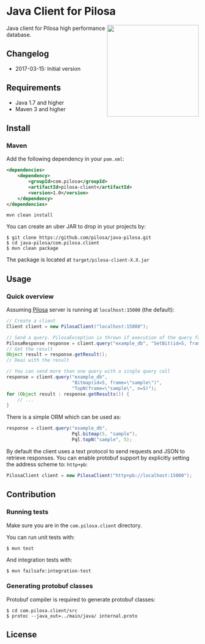 # Java Client for Pilosa

<img src="https://github.com/yuce/java-pilosa/blob/master/logo.png" style="float: right" align="right" height="240">

Java client for Pilosa high performance database.

## Changelog

* 2017-03-15: Initial version

## Requirements

* Java 1.7 and higher
* Maven 3 and higher

## Install

### Maven

Add the following dependency in your `pom.xml`:


```xml
<dependencies>
    <dependency>
        <groupId>com.pilosa</groupId>
        <artifactId>pilosa-client</artifactId>
        <version>1.0</version>
    </dependency>
</dependencies>
```

```
mvn clean install
```

You can create an uber JAR to drop in your projects by:

```
$ git clone https://github.com/pilosa/java-pilosa.git
$ cd java-pilosa/com.pilosa.client
$ mvn clean package
```

The package is located at `target/pilosa-client-X.X.jar`

## Usage

### Quick overview

Assuming [Pilosa](https://github.com/pilosa/pilosa) server is running at `localhost:15000` (the default):

```java
// Create a client
Client client = new PilosaClient("localhost:15000");

// Send a query. PilosaException is thrown if execution of the query fails.
PilosaResponse response = client.query("example_db", "SetBit(id=5, frame=\"sample\", profileID=42)");
// Get the result
Object result = response.getResult();
// Deai with the result

// You can send more than one query with a single query call
response = client.query("example_db",
                        "Bitmap(id=5, frame=\"sample\")",
                        "TopN(frame=\"sample\", n=5)");
for (Object result : response.getResults()) {
    // ...
}
```

There is a simple ORM which can be used as:
```java
response = client.query("example_db",
                        Pql.bitmap(5, "sample"),
                        Pql.topN("sample", 5);

```

By default the client uses a text protocol to send requests and JSON to retrieve responses. You can enable protobuf support by explicitly setting the address scheme to: `http+pb`:

```java
PilosaClient client = new PilosaClient("http+pb://localhost:15000");
```

## Contribution

### Running tests

Make sure you are in the `com.pilosa.client` directory.

You can run unit tests with:
```
$ mvn test
```

And integration tests with:
```
$ mvn failsafe:integration-test
```

### Generating protobuf classes

Protobuf compiler is required to generate protobuf classes:

```
$ cd com.pilosa.client/src
$ protoc --java_out=../main/java/ internal.proto

```

## License
